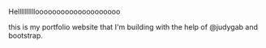 Helllllllllloooooooooooooooooooo

this is my portfolio website that I'm building with the help of @judygab
and bootstrap.

